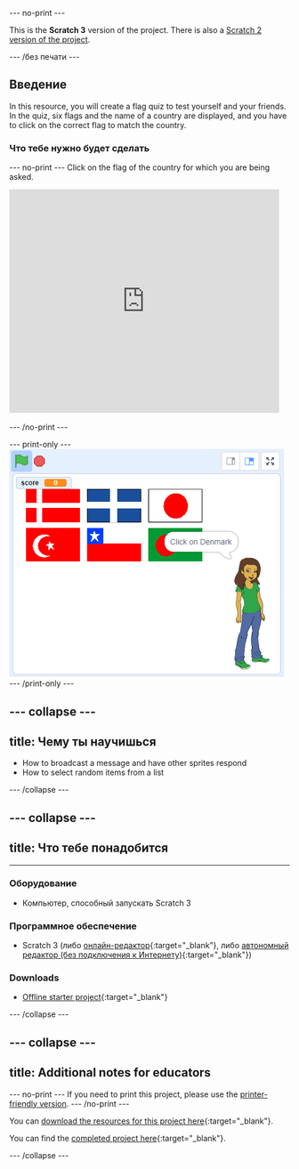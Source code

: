 \--- no-print \---

This is the **Scratch 3** version of the project. There is also a [Scratch 2 version of the project](https://projects.raspberrypi.org/en/projects/guess-the-flag-scratch2).

\--- /без печати \---

## Введение

In this resource, you will create a flag quiz to test yourself and your friends. In the quiz, six flags and the name of a country are displayed, and you have to click on the correct flag to match the country.

### Что тебе нужно будет сделать

\--- no-print \--- Click on the flag of the country for which you are being asked.

<div class="scratch-preview">
  <iframe allowtransparency="true" width="485" height="402" src="https://scratch.mit.edu/projects/embed/276891625/?autostart=false" frameborder="0" scrolling="no"></iframe>
</div>

\--- /no-print \---

\--- print-only \--- ![Finished game](images/finished-game.png) \--- /print-only \---

## \--- collapse \---

## title: Чему ты научишься

+ How to broadcast a message and have other sprites respond
+ How to select random items from a list

\--- /collapse \---

## \--- collapse \---

## title: Что тебе понадобится

* * *

### Оборудование

+ Компьютер, способный запускать Scratch 3

### Программное обеспечение

+ Scratch 3 (либо [онлайн-редактор](http://rpf.io/scratchon){:target="_blank"}, либо [автономный редактор (без подключения к Интернету)](http://rpf.io/scratchoff){:target="_blank"})

### Downloads

+ [Offline starter project](http://rpf.io/p/en/guess-the-flag-go){:target="_blank"}

\--- /collapse \---

## \--- collapse \---

## title: Additional notes for educators

\--- no-print \--- If you need to print this project, please use the [printer-friendly version](https://projects.raspberrypi.org/en/projects/guess-the-flag/print). \--- /no-print \---

You can [download the resources for this project here](http://rpf.io/p/en/guess-the-flag-go){:target="_blank"}.

You can find the [completed project here](http://rpf.io/p/en/guess-the-flag-get){:target="_blank"}.

\--- /collapse \---